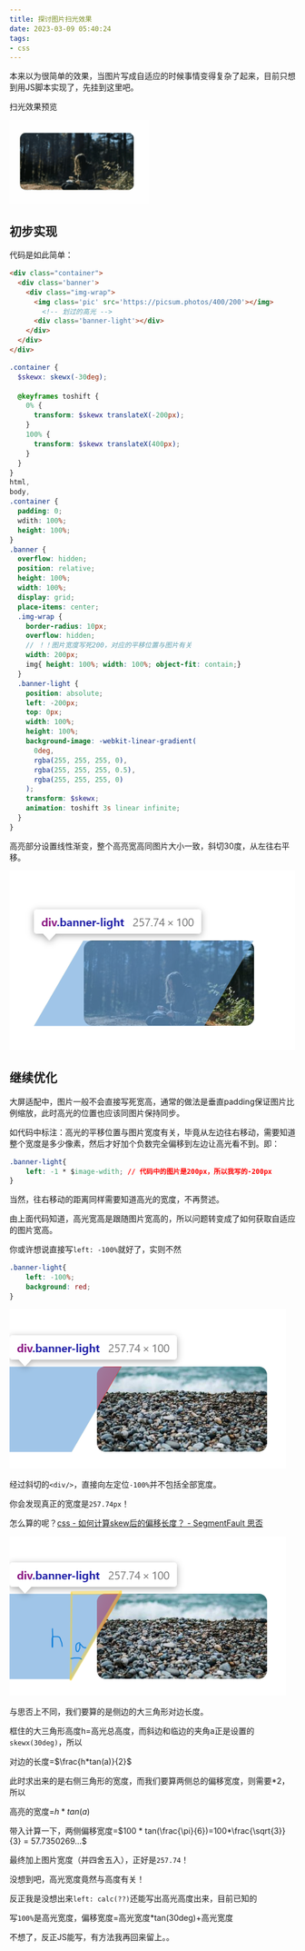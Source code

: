 ```yaml
---
title: 探讨图片扫光效果
date: 2023-03-09 05:40:24
tags:
- css
---
```


本来以为很简单的效果，当图片写成自适应的时候事情变得复杂了起来，目前只想到用JS脚本实现了，先挂到这里吧。	

<!--more-->

扫光效果预览

![CPT2303090544-246x147](探讨图片扫光效果/CPT2303090544-246x147.gif)

## 初步实现

代码是如此简单：

```html
<div class="container">
  <div class='banner'>
    <div class="img-wrap">
      <img class='pic' src='https://picsum.photos/400/200'></img>
		<!-- 划过的高光 -->
      <div class='banner-light'></div>
    </div>
  </div>
</div>
```

```scss
.container {
  $skewx: skewx(-30deg);

  @keyframes toshift {
    0% {
      transform: $skewx translateX(-200px);
    }
    100% {
      transform: $skewx translateX(400px);
    }
  }
}
html,
body,
.container {
  padding: 0;
  wdith: 100%;
  height: 100%;
}
.banner {
  overflow: hidden;
  position: relative;
  height: 100%;
  width: 100%;
  display: grid;
  place-items: center;
  .img-wrap {
    border-radius: 10px;
    overflow: hidden;
    // ！！图片宽度写死200，对应的平移位置与图片有关
    width: 200px;
    img{ height: 100%; width: 100%; object-fit: contain;}
  }
  .banner-light {
    position: absolute;
    left: -200px;
    top: 0px;
    width: 100%;
    height: 100%;
    background-image: -webkit-linear-gradient(
      0deg,
      rgba(255, 255, 255, 0),
      rgba(255, 255, 255, 0.5),
      rgba(255, 255, 255, 0)
    );
    transform: $skewx;
    animation: toshift 3s linear infinite;
  }
}
```

高亮部分设置线性渐变，整个高亮宽高同图片大小一致，斜切30度，从左往右平移。

![image-20230309055136192](探讨图片扫光效果/image-20230309055136192.png)

## 继续优化

大屏适配中，图片一般不会直接写死宽高，通常的做法是垂直padding保证图片比例缩放，此时高光的位置也应该同图片保持同步。

如代码中标注：高光的平移位置与图片宽度有关，毕竟从左边往右移动，需要知道整个宽度是多少像素，然后才好加个负数完全偏移到左边让高光看不到。即：

```css
.banner-light{
    left: -1 * $image-wdith; // 代码中的图片是200px，所以我写的-200px
}
```

当然，往右移动的距离同样需要知道高光的宽度，不再赘述。

由上面代码知道，高光宽高是跟随图片宽高的，所以问题转变成了如何获取自适应的图片宽高。

你或许想说直接写`left: -100%`就好了，实则不然

```css
.banner-light{
    left: -100%;
    background: red;
}
```

![image-20230309060417798](探讨图片扫光效果/image-20230309060417798.png)

经过斜切的`<div/>`，直接向左定位`-100%`并不包括全部宽度。

你会发现真正的宽度是`257.74px`！

怎么算的呢？[css - 如何计算skew后的偏移长度？ - SegmentFault 思否](https://segmentfault.com/q/1010000012918562###)

![image-20230309060417798](探讨图片扫光效果/image-20230309060417798-1678314386202.png)

与思否上不同，我们要算的是侧边的大三角形对边长度。

框住的大三角形高度h=高光总高度，而斜边和临边的夹角a正是设置的`skewx(30deg)`，所以

对边的长度=$\frac{h*tan(a)}{2}$

此时求出来的是右侧三角形的宽度，而我们要算两侧总的偏移宽度，则需要*2，所以

高亮的宽度=$h*tan(a)$

带入计算一下，两侧偏移宽度=$100 * tan(\frac{\pi}{6})=100*\frac{\sqrt{3}}{3} = 57.7350269...$

最终加上图片宽度（并四舍五入），正好是`257.74`！

没想到吧，高光宽度竟然与高度有关！

反正我是没想出来`left: calc(??)`还能写出高光高度出来，目前已知的

写`100%`是高光宽度，偏移宽度=高光宽度*tan(30deg)+高光宽度

不想了，反正JS能写，有方法我再回来留上。。

